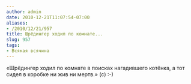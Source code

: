 ```yaml
---
author: admin
date: 2010-12-21T11:07:54-07:00
aliases:
- /2010/12/21/957
title: Шрёдингер ходил по комнате...
slug: 957
tags:
- Всякая всячина
---
```


«Шрёдингер ходил по комнате в поисках нагадившего котёнка, а тот сидел в коробке ни жив ни мертв.» (с) :-)
